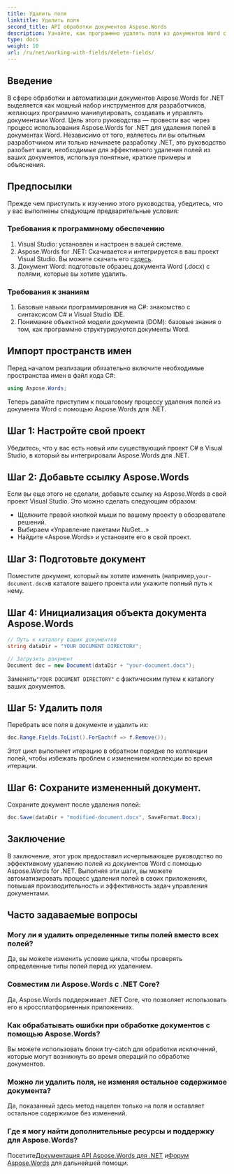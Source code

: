 ```yaml
---
title: Удалить поля
linktitle: Удалить поля
second_title: API обработки документов Aspose.Words
description: Узнайте, как программно удалять поля из документов Word с помощью Aspose.Words для .NET. Понятное пошаговое руководство с примерами кода.
type: docs
weight: 10
url: /ru/net/working-with-fields/delete-fields/
---
```

## Введение

В сфере обработки и автоматизации документов Aspose.Words for .NET выделяется как мощный набор инструментов для разработчиков, желающих программно манипулировать, создавать и управлять документами Word. Цель этого руководства — провести вас через процесс использования Aspose.Words for .NET для удаления полей в документах Word. Независимо от того, являетесь ли вы опытным разработчиком или только начинаете разработку .NET, это руководство разобьет шаги, необходимые для эффективного удаления полей из ваших документов, используя понятные, краткие примеры и объяснения.

## Предпосылки

Прежде чем приступить к изучению этого руководства, убедитесь, что у вас выполнены следующие предварительные условия:

### Требования к программному обеспечению

1. Visual Studio: установлен и настроен в вашей системе.
2.  Aspose.Words for .NET: Скачивается и интегрируется в ваш проект Visual Studio. Вы можете скачать его с[здесь](https://releases.aspose.com/words/net/).
3. Документ Word: подготовьте образец документа Word (.docx) с полями, которые вы хотите удалить.

### Требования к знаниям

1. Базовые навыки программирования на C#: знакомство с синтаксисом C# и Visual Studio IDE.
2. Понимание объектной модели документа (DOM): базовые знания о том, как программно структурируются документы Word.

## Импорт пространств имен

Перед началом реализации обязательно включите необходимые пространства имен в файл кода C#:

```csharp
using Aspose.Words;
```

Теперь давайте приступим к пошаговому процессу удаления полей из документа Word с помощью Aspose.Words для .NET.

## Шаг 1: Настройте свой проект

Убедитесь, что у вас есть новый или существующий проект C# в Visual Studio, в который вы интегрировали Aspose.Words для .NET.

## Шаг 2: Добавьте ссылку Aspose.Words

Если вы еще этого не сделали, добавьте ссылку на Aspose.Words в свой проект Visual Studio. Это можно сделать следующим образом:
- Щелкните правой кнопкой мыши по вашему проекту в обозревателе решений.
- Выбираем «Управление пакетами NuGet...»
- Найдите «Aspose.Words» и установите его в свой проект.

## Шаг 3: Подготовьте документ

 Поместите документ, который вы хотите изменить (например,`your-document.docx`в каталоге вашего проекта или укажите полный путь к нему.

## Шаг 4: Инициализация объекта документа Aspose.Words

```csharp
// Путь к каталогу ваших документов
string dataDir = "YOUR DOCUMENT DIRECTORY";

// Загрузить документ
Document doc = new Document(dataDir + "your-document.docx");
```

 Заменять`"YOUR DOCUMENT DIRECTORY"` с фактическим путем к каталогу ваших документов.

## Шаг 5: Удалить поля

Перебрать все поля в документе и удалить их:

```csharp
doc.Range.Fields.ToList().ForEach(f => f.Remove());
```

Этот цикл выполняет итерацию в обратном порядке по коллекции полей, чтобы избежать проблем с изменением коллекции во время итерации.

## Шаг 6: Сохраните измененный документ.

Сохраните документ после удаления полей:

```csharp
doc.Save(dataDir + "modified-document.docx", SaveFormat.Docx);
```

## Заключение

В заключение, этот урок предоставил исчерпывающее руководство по эффективному удалению полей из документов Word с помощью Aspose.Words for .NET. Выполняя эти шаги, вы можете автоматизировать процесс удаления полей в своих приложениях, повышая производительность и эффективность задач управления документами.

## Часто задаваемые вопросы

### Могу ли я удалить определенные типы полей вместо всех полей?
Да, вы можете изменить условие цикла, чтобы проверять определенные типы полей перед их удалением.

### Совместим ли Aspose.Words с .NET Core?
Да, Aspose.Words поддерживает .NET Core, что позволяет использовать его в кроссплатформенных приложениях.

### Как обрабатывать ошибки при обработке документов с помощью Aspose.Words?
Вы можете использовать блоки try-catch для обработки исключений, которые могут возникнуть во время операций по обработке документов.

### Можно ли удалить поля, не изменяя остальное содержимое документа?
Да, показанный здесь метод нацелен только на поля и оставляет остальное содержимое без изменений.

### Где я могу найти дополнительные ресурсы и поддержку для Aspose.Words?
 Посетите[Документация API Aspose.Words для .NET](https://reference.aspose.com/words/net/) и[Форум Aspose.Words](https://forum.aspose.com/c/words/8) для дальнейшей помощи.
